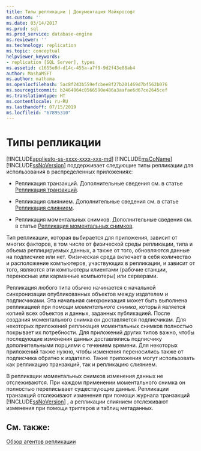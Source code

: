 ```yaml
---
title: Типы репликации | Документация Майкрософт
ms.custom: ''
ms.date: 03/14/2017
ms.prod: sql
ms.prod_service: database-engine
ms.reviewer: ''
ms.technology: replication
ms.topic: conceptual
helpviewer_keywords:
- replication [SQL Server], types
ms.assetid: c1655e8d-d14c-455a-a7f9-9d2f43e88ab4
author: MashaMSFT
ms.author: mathoma
ms.openlocfilehash: 5ac8f243b559efcbee8f27b201469d7bf562b076
ms.sourcegitcommit: b2464064c0566590e486a3aafae6d67ce2645cef
ms.translationtype: HT
ms.contentlocale: ru-RU
ms.lasthandoff: 07/15/2019
ms.locfileid: "67895310"
---
```

# <a name="types-of-replication"></a>Типы репликации
[!INCLUDE[appliesto-ss-xxxx-xxxx-xxx-md](../../includes/appliesto-ss-xxxx-xxxx-xxx-md.md)]
  [!INCLUDE[msCoName](../../includes/msconame-md.md)] [!INCLUDE[ssNoVersion](../../includes/ssnoversion-md.md)] поддерживает следующие типы репликации для использования в распределенных приложениях:  
  
-   Репликация транзакций. Дополнительные сведения см. в статье [Репликация транзакций](../../relational-databases/replication/transactional/transactional-replication.md).  
  
-   Репликация слиянием. Дополнительные сведения см. в статье [Репликация слиянием](../../relational-databases/replication/merge/merge-replication.md).  
  
-   Репликация моментальных снимков. Дополнительные сведения см. в статье [Репликация моментальных снимков](../../relational-databases/replication/snapshot-replication.md).  
  
 Тип репликации, которая выбирается для приложения, зависит от многих факторов, в том числе от физической среды репликации, типа и объема реплицируемых данных, а также от того, обновляются данные на подписчике или нет. Физическая среда включает в себя количество и расположение компьютеров, участвующих в репликации, и зависит от того, являются эти компьютеры клиентами (рабочие станции, переносные или карманные компьютеры) или серверами.  
  
 Репликация любого типа обычно начинается с начальной синхронизации опубликованных объектов между издателем и подписчиками. Эта начальная синхронизация может быть выполнена репликацией при помощи *моментального снимка*, который является копией всех объектов и данных, заданных публикацией. После создания моментального снимка он доставляется подписчикам. Для некоторых приложений репликация моментальных снимков полностью покрывает их потребности. Для приложений других типов важно, чтобы последующие изменения данных доставлялись подписчику дополнительными порциями с течением времени. Для некоторых приложений также нужно, чтобы изменения переносились также от подписчика обратно к издателю. Такие приложения могут использовать как репликацию транзакций, так и репликацию слиянием.  
  
 В репликации моментальных снимков изменения данных не отслеживаются. При каждом применении моментального снимка он полностью переписывает существующие данные. Репликации транзакций отслеживают изменения при помощи журнала транзакций [!INCLUDE[ssNoVersion](../../includes/ssnoversion-md.md)] , а репликации слиянием отслеживают изменения при помощи триггеров и таблиц метаданных.  
  
## <a name="see-also"></a>См. также:  
 [Обзор агентов репликации](../../relational-databases/replication/agents/replication-agents-overview.md)  
  
  
